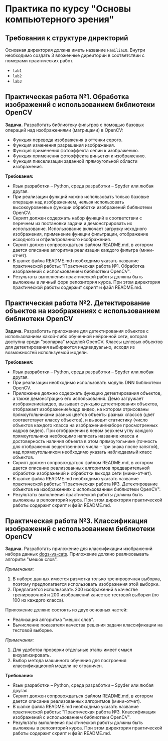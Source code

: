 # Практика по курсу "Основы компьютерного зрения"

## Требования к структуре директорий

Основная директория должна иметь название `FamiliaIO`. Внутри необходимо создать
3 вложенные диреитории в соответствии с номерами практических работ.
- `lab1`
- `lab2`
- `lab3`

## Практическая работа №1. Обработка изображений с использованием библиотеки OpenCV

**Задача.** Разработать библиотеку фильтров с помощью базовых операций
над изображениями (матрицами) в OpenCV:
-	Функция перевода изображения в оттенки серого.
-	Функция изменения разрешения изображения.
-	Функция применения фотоэффекта сепии к изображению.
-	Функция применения фотоэффекта виньетки к изображению.
-	Функция пикселизации заданной прямоугольной области изображения.

**Требования:**
-	Язык разработки – Python, среда разработки – Spyder или любая другая.
-	При реализации функций можно использовать только базовые операции над изображением,
  нельзя использовать высокоуровневые функции обработки изображений библиотеки OpenCV.
-	Скрипт должен содержать набор функций в соответствии с перечнем из постановки задачи
  и демонстрировать их использование. Использование включает загрузку исходного изображения,
 	применение функции фильтрации, отображение исходного и отфильтрованного изображения.
- Скрипт должен сопровождаться файлом README.md, в котором дается описание
  алгоритма реализации каждого фильтра (мини-отчет).
-	В шапке файла README.md необходимо указать название практической работы:
  "Практическая работа №1. Обработка изображений с использованием библиотеки OpenCV".
-	Результаты выполнения практической работы должны быть выложены в личный форк репозитория
  курса. При этом директория практической работы содержит скрипт и файл README.md.

## Практическая работа №2. Детектирование объектов на изображениях с использованием библиотеки OpenCV

**Задача.** Разработать приложение для детектирования объектов с использованием какой-либо обученной
нейронной сети, которая доступна среди "зоопарка" моделей OpenCV. Классы целевых объектов для детектирования
выбираются индивидуально, исходя из возможностей используемой модели.

**Требования:**
- Язык разработки – Python, среда разработки – Spyder или любая другая.
-	При реализации необходимо использовать модуль DNN библиотеки OpenCV.
-	Приложение должно содержать функцию детектирования объектов, а также демонстрацию его
  использования. Демо загружает изображение/видео, вызывает функцию детектирования объектов,
 	отображает изображение/кадр видео, на котором отрисованы прямоугольниками разных цветов объекты
 	разных классов (цвет соответствует классу объектов), и выводит статистику (число объектов
 	каждого класса на изображении/наборе просмотренных кадров видео). При отображении в левом верхнем
 	углу каждого прямоугольника необходимо написать название класса и достоверность наличия объекта
 	в этом прямоугольнике	(точность для отображения вещественного числа – три знака после запятой),
 	над прямоугольником необходимо указать наблюдаемый класс объектов.
- Скрипт должен сопровождаться файлом README.md, в котором дается описание
  реализованных алгоритмов предварительной обработки изображений и обработки выхода сети (мини-отчет).
-	В шапке файла README.md необходимо указать название практической работы: "Практическая работа №3.
  Детектирование объектов на изображениях с использованием библиотеки OpenCV".
-	Результаты выполнения практической работы должны быть выложены в репозиторий курса. При этом
  директория практической работы содержит скрипт и файл README.md.

## Практическая работа №3. Классификация изображений с использованием библиотеки OpenCV

**Задача.** Разработать приложение для классификации изображений набора данных
[dogs-vs-cats](https://www.kaggle.com/competitions/dogs-vs-cats/data). Приложение должно
реализовывать алгоритм "мешок слов".

*Примечания:*
1. В наборе данных имеется разметка только тренировочная выборка, поэтому предполагается
   использовать изображения этой выборки.
1. Предлагается использовать 200 изображений в качестве тренировочной и 200 изображений
   качестве тестовой выборки (по 100 из каждого класса).

Приложение должно состоять из двух основных частей:
-	Реализация алгоритма "мешок слов".
-	Вычисление показателя качества решения задачи классификации на тестовой выборке.

*Примечания:*
1. Для удобства проверки отдельные этапы имеет смысл визуализировать.
1. Выбор метода машинного обучения для построения классификационой модели не ограничен.

**Требования:**
-	Язык разработки – Python, среда разработки – Spyder или любая другая.
- Скрипт должен сопровождаться файлом README.md, в котором дается описание
  реализованных алгоритмов (мини-отчет).
-	В шапке файла README.md необходимо указать название практической работы:
  "Практическая работа №3. Классификация изображений с использованием библиотеки OpenCV".
-	Результаты выполнения практической работы должны быть выложены в репозиторий курса. При этом
  директория практической работы содержит скрипт и файл README.md.
